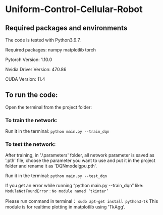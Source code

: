 # Uniform-Control-Cellular-Robot
## Required packages and environments
The code is tested with Python3.9.7.

Required packages: numpy matplotlib torch

Pytorch Version: 1.10.0

Nvidia Driver Version: 470.86       

CUDA Version: 11.4   
## To run the code:
Open the terminal from the project folder:
### To train the network: 
Run it in the terminal: `python main.py --train_dqn`

### To test the network:  
After training, in '.\parameters' folder, all network parameter is saved as '.pth' file, choose the parameter you want to use and put it in the project folder and rename it as 'DQNmodelgpu.pth'.

Run it in the terminal: `python main.py --test_dqn`

If you get an error while running “python main.py --train_dqn” like:
`ModuleNotFoundError：No module named ‘tkinter’`

Please run command in terminal： `sudo apt-get install python3-tk`
This module is for realtime plotting in matplotlib using 'TkAgg'.
